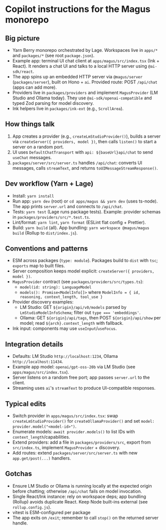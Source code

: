 # Copilot instructions for the Magus monorepo

## Big picture

- Yarn Berry monorepo orchestrated by Lage. Workspaces live in `apps/*` and `packages/*` (see root `package.json`).
- Example app: terminal UI chat client at `apps/magus/src/index.tsx` (Ink + React). It renders a chat UI and talks to a local HTTP server using `@ai-sdk/react`.
- The app spins up an embedded HTTP server via `@magus/server` (`packages/server`), built on Hono + `ai`. Provided route: POST `/api/chat` (apps can add more).
- Providers live in `packages/providers` and implement `MagusProvider` (LM Studio and Ollama today). They use `@ai-sdk/openai-compatible` and typed Zod parsing for model discovery.
- Ink helpers live in `packages/ink-ext` (e.g., `ScrollArea`).

## How things talk

1. App creates a provider (e.g., `createLmStudioProvider()`), builds a server via `createServer({ providers, model })`, then calls `listen()` to start a server on a random port.
2. UI uses `DefaultChatTransport` with `api: ${baseUrl}api/chat` to send `useChat` messages.
3. `packages/server/src/server.ts` handles `/api/chat`: converts UI messages, calls `streamText`, and returns `toUIMessageStreamResponse()`.

## Dev workflow (Yarn + Lage)

- Install: `yarn install`
- Run app: `yarn dev` (root) or `cd apps/magus && yarn dev` (uses ts-node). The app prints `server.url` and connects to `/api/chat`.
- Tests: `yarn test` (Lage runs package tests). Example: provider schemas in `packages/providers/src/*.test.ts`.
- Lint/format: `yarn lint`, `yarn format` (ESLint flat config + Prettier).
- Build: `yarn build` (all). App bundling: `yarn workspace @magus/magus build` (Rollup to `dist/index.js`).

## Conventions and patterns

- ESM across packages (`type: module`). Packages build to `dist` with `tsc`; `exports` map to built files.
- Server composition keeps model explicit: `createServer({ providers, model })`.
- `MagusProvider` contract (see `packages/providers/src/types.ts`):
  - `model(id: string): LanguageModel`
  - `models(): Promise<ModelInfo[]>` where `ModelInfo = { id, reasoning, context_length, tool_use }`
- Provider discovery examples:
  - LM Studio: GET `${origin}/api/v0/models` parsed by `LmStudioModelInfoSchema`; filter out `type === 'embeddings'`.
  - Ollama: GET `${origin}/api/tags`, then POST `${origin}/api/show` per model; read `${arch}.context_length` with fallback.
- Ink input: components may use `useInput`/`useFocus`.

## Integration details

- Defaults: LM Studio `http://localhost:1234`, Ollama `http://localhost:11434`.
- Example app model: `openai/gpt-oss-20b` via LM Studio (see `apps/magus/src/index.tsx`).
- Server listens on a random free port; app passes `server.url` to the client.
- Streaming uses `ai`'s `streamText` to produce UI-compatible responses.

## Typical edits

- Switch provider in `apps/magus/src/index.tsx`: swap `createLmStudioProvider()` for `createOllamaProvider()` and set `model: provider.model("<model-id>")`.
- Enumerate models: `await provider.models()` to list IDs with `context_length`/capabilities.
- Extend providers: add a file in `packages/providers/src`, export from `src/index.ts`, implement `MagusProvider` + discovery.
- Add routes: extend `packages/server/src/server.ts` with new `app.get/post(...)` handlers.

## Gotchas

- Ensure LM Studio or Ollama is running locally at the expected origin before chatting; otherwise `/api/chat` fails on model invocation.
- Single React/Ink instance: rely on workspace deps; app bundling (Rollup) avoids duplicate React. Keep Node built-ins external (see `rollup.config.js`).
- vitest is ESM-configured per package
- The app exits on `/exit`; remember to call `stop()` on the returned server handle.
